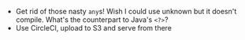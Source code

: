 * Get rid of those nasty `any`s! Wish I could use unknown but it doesn't compile. What's the counterpart to Java's `<?>`?
* Use CircleCI, upload to S3 and serve from there
